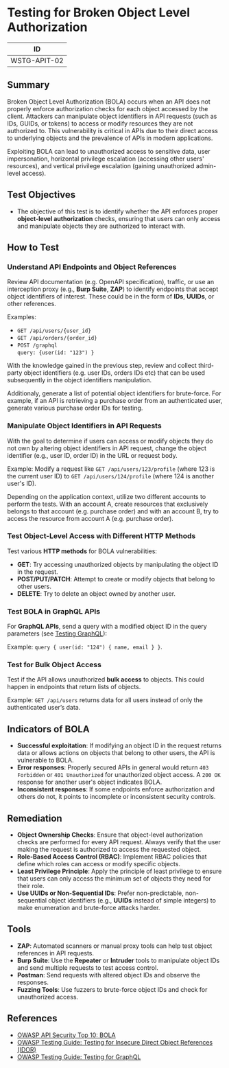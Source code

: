 # Testing for Broken Object Level Authorization

|ID          |
|------------|
|WSTG-APIT-02|

## Summary

Broken Object Level Authorization (BOLA) occurs when an API does not properly enforce authorization checks for each object accessed by the client. Attackers can manipulate object identifiers in API requests (such as IDs, GUIDs, or tokens) to access or modify resources they are not authorized to. This vulnerability is critical in APIs due to their direct access to underlying objects and the prevalence of APIs in modern applications.

Exploiting BOLA can lead to unauthorized access to sensitive data, user impersonation, horizontal privilege escalation (accessing other users' resources), and vertical privilege escalation (gaining unauthorized admin-level access).

## Test Objectives

- The objective of this test is to identify whether the API enforces proper **object-level authorization** checks, ensuring that users can only access and manipulate objects they are authorized to interact with.

## How to Test

### Understand API Endpoints and Object References

Review API documentation (e.g. OpenAPI specification), traffic, or use an interception proxy (e.g., **Burp Suite**, **ZAP**) to identify endpoints that accept object identifiers of interest. These could be in the form of **IDs**, **UUIDs**, or other references.

Examples:

- `GET /api/users/{user_id}`
- `GET /api/orders/{order_id}`
- `POST /graphql`\
        `query: {user(id: "123") }`

With the knowledge gained in the previous step, review and collect third-party object identifiers (e.g. user IDs, orders IDs etc) that can be used subsequently in the object identifiers manipulation.

Additionaly, generate a list of potential object identifiers for brute-force. For example, if an API is retrieving a purchase order from an authenticated user, generate various purchase order IDs for testing.

### Manipulate Object Identifiers in API Requests

With the goal to determine if users can access or modify objects they do not own by altering object identifiers in API request, change the object identifier (e.g., user ID, order ID) in the URL or request body.
  
Example: Modify a request like `GET /api/users/123/profile` (where 123 is the current user ID) to `GET /api/users/124/profile` (where 124 is another user's ID).

Depending on the application context, utilize two different accounts to perform the tests. With an account A, create resources that exclusively belongs to that account (e.g. purchase order) and with an account B, try to access the resource from account A (e.g. purchase order).

### Test Object-Level Access with Different HTTP Methods

Test various **HTTP methods** for BOLA vulnerabilities:

- **GET**: Try accessing unauthorized objects by manipulating the object ID in the request.
- **POST/PUT/PATCH**: Attempt to create or modify objects that belong to other users.
- **DELETE**: Try to delete an object owned by another user.

### Test BOLA in GraphQL APIs

For **GraphQL APIs**, send a query with a modified object ID in the query parameters (see [Testing GraphQL](https://owasp.org/www-project-web-security-testing-guide/stable/4-Web_Application_Security_Testing/12-API_Testing/01-Testing_GraphQL)):

Example: `query { user(id: "124") { name, email } }`.

### Test for Bulk Object Access

Test if the API allows unauthorized **bulk access** to objects. This could happen in endpoints that return lists of objects.

Example: `GET /api/users` returns data for all users instead of only the authenticated user’s data.

## Indicators of BOLA

- **Successful exploitation**: If modifying an object ID in the request returns data or allows actions on objects that belong to other users, the API is vulnerable to BOLA.
- **Error responses**: Properly secured APIs in general would return `403 Forbidden` or `401 Unauthorized` for unauthorized object access. A `200 OK` response for another user's object indicates BOLA.
- **Inconsistent responses**: If some endpoints enforce authorization and others do not, it points to incomplete or inconsistent security controls.

## Remediation

- **Object Ownership Checks**: Ensure that object-level authorization checks are performed for every API request. Always verify that the user making the request is authorized to access the requested object.
- **Role-Based Access Control (RBAC)**: Implement RBAC policies that define which roles can access or modify specific objects.
- **Least Privilege Principle**: Apply the principle of least privilege to ensure that users can only access the minimum set of objects they need for their role.
- **Use UUIDs or Non-Sequential IDs**: Prefer non-predictable, non-sequential object identifiers (e.g., **UUIDs** instead of simple integers) to make enumeration and brute-force attacks harder.

## Tools

- **ZAP**: Automated scanners or manual proxy tools can help test object references in API requests.
- **Burp Suite**: Use the **Repeater** or **Intruder** tools to manipulate object IDs and send multiple requests to test access control.
- **Postman**: Send requests with altered object IDs and observe the responses.
- **Fuzzing Tools**: Use fuzzers to brute-force object IDs and check for unauthorized access.

## References

- [OWASP API Security Top 10: BOLA](https://owasp.org/API-Security/editions/2023/en/0xa1-broken-object-level-authorization/)
- [OWASP Testing Guide: Testing for Insecure Direct Object References (IDOR)](https://owasp.org/www-project-web-security-testing-guide/stable/4-Web_Application_Security_Testing/05-Authorization_Testing/04-Testing_for_Insecure_Direct_Object_References)
- [OWASP Testing Guide: Testing for GraphQL](https://owasp.org/www-project-web-security-testing-guide/stable/4-Web_Application_Security_Testing/12-API_Testing/01-Testing_GraphQL)  
